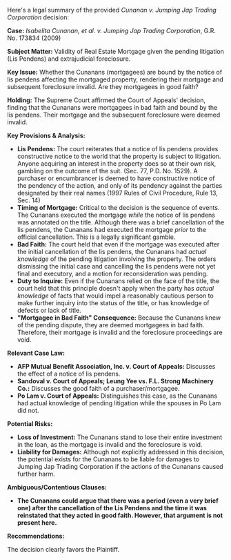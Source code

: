 Here's a legal summary of the provided *Cunanan v. Jumping Jap Trading Corporation* decision:

**Case:** *Isabelita Cunanan, et al. v. Jumping Jap Trading Corporation*, G.R. No. 173834 (2009)

**Subject Matter:** Validity of Real Estate Mortgage given the pending litigation (Lis Pendens) and extrajudicial foreclosure.

**Key Issue:** Whether the Cunanans (mortgagees) are bound by the notice of lis pendens affecting the mortgaged property, rendering their mortgage and subsequent foreclosure invalid. Are they mortgagees in good faith?

**Holding:** The Supreme Court affirmed the Court of Appeals' decision, finding that the Cunanans were mortgagees in bad faith and bound by the lis pendens.  Their mortgage and the subsequent foreclosure were deemed invalid.

**Key Provisions & Analysis:**

*   **Lis Pendens:** The court reiterates that a notice of lis pendens provides constructive notice to the world that the property is subject to litigation. Anyone acquiring an interest in the property does so at their own risk, gambling on the outcome of the suit. (Sec. 77, P.D. No. 1529). A purchaser or encumbrancer is deemed to have constructive notice of the pendency of the action, and only of its pendency against the parties designated by their real names (1997 Rules of Civil Procedure, Rule 13, Sec. 14)
*   **Timing of Mortgage:** Critical to the decision is the sequence of events. The Cunanans executed the mortgage *while* the notice of lis pendens was annotated on the title. Although there was a brief cancellation of the lis pendens, the Cunanans had executed the mortgage *prior* to the official cancellation. This is a legally significant gamble.
*   **Bad Faith:** The court held that even if the mortgage was executed after the initial cancellation of the lis pendens, the Cunanans had *actual knowledge* of the pending litigation involving the property. The orders dismissing the initial case and cancelling the lis pendens were not yet final and executory, and a motion for reconsideration was pending.
*   **Duty to Inquire:** Even if the Cunanans relied on the face of the title, the court held that this principle doesn't apply when the party has *actual knowledge* of facts that would impel a reasonably cautious person to make further inquiry into the status of the title, or has knowledge of defects or lack of title.
*   **"Mortgagee in Bad Faith" Consequence:** Because the Cunanans knew of the pending dispute, they are deemed mortgagees in bad faith. Therefore, their mortgage is invalid and the foreclosure proceedings are void.

**Relevant Case Law:**

*   **AFP Mutual Benefit Association, Inc. v. Court of Appeals:** Discusses the effect of a notice of lis pendens.
*   **Sandoval v. Court of Appeals; Leung Yee vs. F.L. Strong Machinery Co.:** Discusses the good faith of a purchaser/mortgagee.
*   **Po Lam v. Court of Appeals:** Distinguishes this case, as the Cunanans had actual knowledge of pending litigation while the spouses in Po Lam did not.

**Potential Risks:**

*   **Loss of Investment:** The Cunanans stand to lose their entire investment in the loan, as the mortgage is invalid and the foreclosure is void.
*   **Liability for Damages:** Although not explicitly addressed in this decision, the potential exists for the Cunanans to be liable for damages to Jumping Jap Trading Corporation if the actions of the Cunanans caused further harm.

**Ambiguous/Contentious Clauses:**

*   **The Cunanans could argue that there was a period (even a very brief one) after the cancellation of the Lis Pendens and the time it was reinstated that they acted in good faith. However, that argument is not present here.**

**Recommendations:**

The decision clearly favors the Plaintiff.
